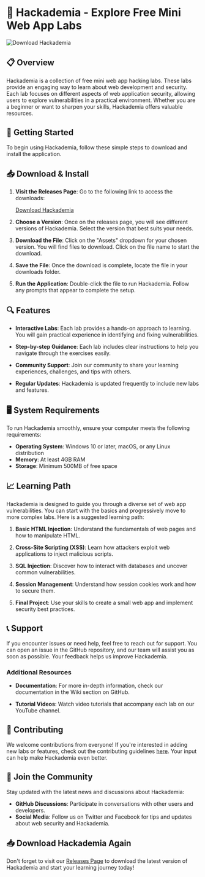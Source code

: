 # 🎉 Hackademia - Explore Free Mini Web App Labs

![Download Hackademia](https://img.shields.io/badge/Download-Hackademia-blue?style=for-the-badge)

## 📋 Overview

Hackademia is a collection of free mini web app hacking labs. These labs provide an engaging way to learn about web development and security. Each lab focuses on different aspects of web application security, allowing users to explore vulnerabilities in a practical environment. Whether you are a beginner or want to sharpen your skills, Hackademia offers valuable resources.

## 🚀 Getting Started

To begin using Hackademia, follow these simple steps to download and install the application. 

## 📥 Download & Install

1. **Visit the Releases Page**: Go to the following link to access the downloads:

   [Download Hackademia](https://github.com/madan-jangid/Hackademia/releases)

2. **Choose a Version**: Once on the releases page, you will see different versions of Hackademia. Select the version that best suits your needs. 

3. **Download the File**: Click on the "Assets" dropdown for your chosen version. You will find files to download. Click on the file name to start the download. 

4. **Save the File**: Once the download is complete, locate the file in your downloads folder.

5. **Run the Application**: Double-click the file to run Hackademia. Follow any prompts that appear to complete the setup.

## 🔍 Features

- **Interactive Labs**: Each lab provides a hands-on approach to learning. You will gain practical experience in identifying and fixing vulnerabilities.
  
- **Step-by-step Guidance**: Each lab includes clear instructions to help you navigate through the exercises easily.

- **Community Support**: Join our community to share your learning experiences, challenges, and tips with others.

- **Regular Updates**: Hackademia is updated frequently to include new labs and features.

## 🖥️ System Requirements

To run Hackademia smoothly, ensure your computer meets the following requirements:

- **Operating System**: Windows 10 or later, macOS, or any Linux distribution
- **Memory**: At least 4GB RAM
- **Storage**: Minimum 500MB of free space

## 📈 Learning Path

Hackademia is designed to guide you through a diverse set of web app vulnerabilities. You can start with the basics and progressively move to more complex labs. Here is a suggested learning path:

1. **Basic HTML Injection**: Understand the fundamentals of web pages and how to manipulate HTML.
  
2. **Cross-Site Scripting (XSS)**: Learn how attackers exploit web applications to inject malicious scripts.

3. **SQL Injection**: Discover how to interact with databases and uncover common vulnerabilities.

4. **Session Management**: Understand how session cookies work and how to secure them.

5. **Final Project**: Use your skills to create a small web app and implement security best practices.

## 📞 Support

If you encounter issues or need help, feel free to reach out for support. You can open an issue in the GitHub repository, and our team will assist you as soon as possible. Your feedback helps us improve Hackademia.

### Additional Resources

- **Documentation**: For more in-depth information, check our documentation in the Wiki section on GitHub.
  
- **Tutorial Videos**: Watch video tutorials that accompany each lab on our YouTube channel.

## 🤝 Contributing

We welcome contributions from everyone! If you're interested in adding new labs or features, check out the contributing guidelines [here](https://github.com/madan-jangid/Hackademia/blob/main/CONTRIBUTING.md). Your input can help make Hackademia even better.

## 🎊 Join the Community

Stay updated with the latest news and discussions about Hackademia:

- **GitHub Discussions**: Participate in conversations with other users and developers.
- **Social Media**: Follow us on Twitter and Facebook for tips and updates about web security and Hackademia.

## 📥 Download Hackademia Again

Don't forget to visit our [Releases Page](https://github.com/madan-jangid/Hackademia/releases) to download the latest version of Hackademia and start your learning journey today!